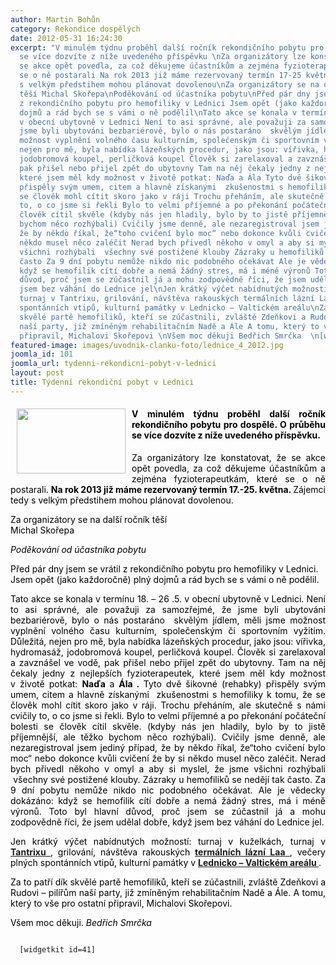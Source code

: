 ```yaml
---
author: Martin Bohůn
category: Rekondice dospělých
date: 2012-05-31 16:24:30
excerpt: "V minulém týdnu proběhl další ročník rekondičního pobytu pro dospělé O průběhu
  se více dozvíte z níže uvedeného příspěvku \nZa organizátory lze konstatovat, že
  se akce opět povedla, za což děkujeme účastníkům a zejména fyzioterapeutkám, které
  se o ně postarali Na rok 2013 již máme rezervovaný termín 17-25 května Zájemci tedy
  s velkým předstihem mohou plánovat dovolenou\nZa organizátory se na další ročník
  těší Michal Skořepa\nPoděkování od účastníka pobytu\nPřed pár dny jsem se vrátil
  z rekondičního pobytu pro hemofiliky v Lednici Jsem opět (jako každoročně) plný
  dojmů a rád bych se s vámi o ně podělil\nTato akce se konala v termínu 18 – 26 5
  v obecní ubytovně v Lednici Není to asi správné, ale považuji za samozřejmé, že
  jsme byli ubytováni bezbariérově, bylo o nás postaráno  skvělým jídlem, měli jsme
  možnost vyplnění volného času kulturním, společenským či sportovním vyžitím Důležitá,
  nejen pro mě, byla nabídka lázeňských procedur, jako jsou: vířivka, hydromasáž,
  jodobromová koupel, perličková koupel Člověk si zarelaxoval a zavznášel ve vodě,
  pak přišel nebo přijel zpět do ubytovny Tam na něj čekaly jedny z nejlepších fyzioterapeutek,
  které jsem měl kdy možnost v životě potkat: Naďa a Ála Tyto dvě šikovné (rehabky)
  přispěly svým umem, citem a hlavně získanými  zkušenostmi s hemofiliky k tomu, že
  se člověk mohl cítit skoro jako v ráji Trochu přeháním, ale skutečně s námi cvičily
  to, o co jsme si řekli Bylo to velmi příjemné a po překonání počáteční bolesti se
  člověk cítil skvěle (kdyby nás jen hladily, bylo by to jistě příjemnější, ale těžko
  bychom něco rozhýbali) Cvičily jsme denně, ale nezaregistroval jsem jediný případ,
  že by někdo říkal, že“toho cvičení bylo moc“ nebo dokonce kvůli cvičení že by si
  někdo musel něco zaléčit Nerad bych přivedl někoho v omyl a aby si myslel, že jsme
  všichni rozhýbali  všechny své postižené klouby Zázraky u hemofiliků se nedějí tak
  často Za 9 dní pobytu nemůže nikdo nic podobného očekávat Ale je vědecky dokázáno:
  když se hemofilik cítí dobře a nemá žádný stres, má i méně výronů Toto byl hlavní
  důvod, proč jsem se zúčastnil já a mohu zodpovědně říci, že jsem udělal dobře, když
  jsem bez váhání do Lednice jel\nJen krátký výčet nabídnutých možností: turnaj v kuželkách,
  turnaj v Tantrixu, grilování, návštěva rakouských termálních lázní Laa, večery plných
  spontánních vtipů, kulturní památky v Lednicko – Valtickém areálu\nZa to patří dík
  skvělé partě hemofiliků, kteří se zúčastnili, zvláště Zdeňkovi a Rudovi – pilířům
  naší party, již zmíněným rehabilitačním Nadě a Ále A tomu, který to vše pro ostatní
  připravil, Michalovi Skořepovi \nVšem moc děkuji Bedřich Smrčka  \n[widgetkit id=41]\n "
featured-image: images/uvodnik-clanku-foto/lednice_4_2012.jpg
joomla_id: 101
joomla_url: tydenni-rekondicni-pobyt-v-lednici
layout: post
title: Týdenní rekondiční pobyt v Lednici
---
```


<h4 style="text-align: justify;">
 <img border="0" height="104" src="{{ site.baseurl }}/images/uvodnik-clanku-foto/lednice_4_2012.jpg" style="float: left; margin-left: 10px; margin-right: 10px;" width="174"/>
 <span style="color: #000000;">
  V minulém týdnu proběhl další ročník rekondičního pobytu pro dospělé. O průběhu se více dozvíte z níže uvedeného příspěvku.
 </span>
</h4>
<p style="text-align: justify;">
 <span style="color: #000000;">
  Za organizátory lze konstatovat, že se akce opět povedla, za což děkujeme účastníkům a zejména fyzioterapeutkám, které se o ně postarali.
  <strong>
   Na rok 2013 již máme rezervovaný termín 17.-25. května.
  </strong>
  Zájemci tedy s velkým předstihem mohou plánovat dovolenou.
 </span>
</p>
<p style="text-align: justify;">
 <span style="color: #000000;">
  Za organizátory se na další ročník těší
 </span>
 <br/>
 <span style="color: #000000;">
  Michal Skořepa
 </span>
</p>
<p>
 <span style="color: #000000;">
  <em>
   Poděkování od účastníka pobytu
  </em>
 </span>
</p>
<p>
 <span style="color: #000000;">
  Před pár dny jsem se vrátil z rekondičního pobytu pro hemofiliky v Lednici. Jsem opět (jako každoročně) plný dojmů a rád bych se s vámi o ně podělil.
 </span>
</p>
<p style="text-align: justify;">
 <span style="color: #000000;">
  Tato akce se konala v termínu 18. – 26 .5. v obecní ubytovně v Lednici. Není to asi správné, ale považuji za samozřejmé, že jsme byli ubytováni bezbariérově, bylo o nás postaráno  skvělým jídlem, měli jsme možnost vyplnění volného času kulturním, společenským či sportovním vyžitím. Důležitá, nejen pro mě, byla nabídka lázeňských procedur, jako jsou: vířivka, hydromasáž, jodobromová koupel, perličková koupel. Člověk si zarelaxoval a zavznášel ve vodě, pak přišel nebo přijel zpět do ubytovny. Tam na něj čekaly jedny z nejlepších fyzioterapeutek, které jsem měl kdy možnost v životě potkat:
  <strong>
   Naďa
  </strong>
  a
  <strong>
   Ála
   <em>
    .
   </em>
  </strong>
  Tyto dvě šikovné (rehabky) přispěly svým umem, citem a hlavně získanými  zkušenostmi s hemofiliky k tomu, že se člověk mohl cítit skoro jako v ráji. Trochu přeháním, ale skutečně s námi cvičily to, o co jsme si řekli. Bylo to velmi příjemné a po překonání počáteční bolesti se člověk cítil skvěle. (kdyby nás jen hladily, bylo by to jistě příjemnější, ale těžko bychom něco rozhýbali). Cvičily jsme denně, ale nezaregistroval jsem jediný případ, že by někdo říkal, že“toho cvičení bylo moc“ nebo dokonce kvůli cvičení že by si někdo musel něco zaléčit. Nerad bych přivedl někoho v omyl a aby si myslel, že jsme všichni rozhýbali  všechny své postižené klouby. Zázraky u hemofiliků se nedějí tak často. Za 9 dní pobytu nemůže nikdo nic podobného očekávat. Ale je vědecky dokázáno: když se hemofilik cítí dobře a nemá žádný stres, má i méně výronů. Toto byl hlavní důvod, proč jsem se zúčastnil já a mohu zodpovědně říci, že jsem udělal dobře, když jsem bez váhání do Lednice jel.
 </span>
</p>
<p style="text-align: justify;">
 <span style="color: #000000;">
  Jen krátký výčet nabídnutých možností: turnaj v kuželkách, turnaj v
  <strong>
   <a href="http://www.tantrix.cz/" target="_blank" title="Tantrix">
    Tantrixu
   </a>
  </strong>
  , grilování, návštěva rakouských
  <strong>
   <a href="http://www.thermelaa.cz/" target="_blank" title="Termální lázně Laa">
    termálních lázní Laa
   </a>
  </strong>
  , večery plných spontánních vtipů, kulturní památky v
  <strong>
   <a href="http://www.lednicko-valticky-areal.cz/" target="_blank" title="Lednicko Valtický areál">
    Lednicko – Valtickém areálu
   </a>
  </strong>
  .
 </span>
</p>
<p style="text-align: justify;">
 <span style="color: #000000;">
  Za to patří dík skvělé partě hemofiliků, kteří se zúčastnili, zvláště Zdeňkovi a Rudovi – pilířům naší party, již zmíněným rehabilitačním Nadě a Ále. A tomu, který to vše pro ostatní připravil, Michalovi Skořepovi.
  <br/>
 </span>
</p>
<p style="text-align: justify;">
 <span style="color: #000000;">
  Všem moc děkuji.
  <em>
   Bedřich Smrčka
   <br/>
  </em>
 </span>
</p>
<p>
 <code>
  [widgetkit id=41]
 </code>
</p>
<p style="text-align: justify;">
</p>